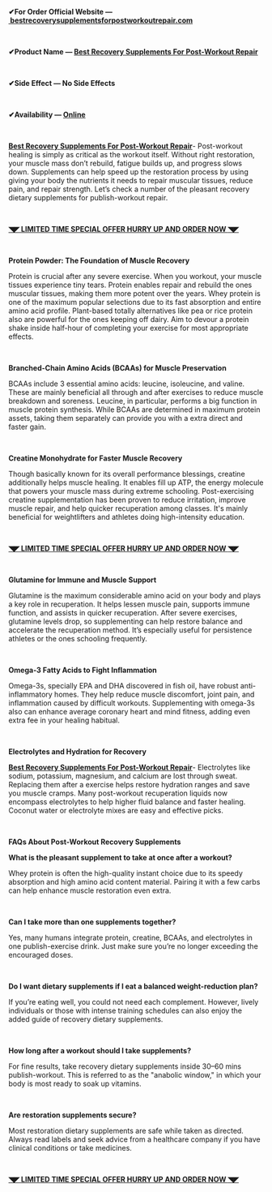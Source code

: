 <p><strong>✔For Order Official Website &mdash; <a href="https://healthidea.org/Crazybulkincutting">&nbsp;bestrecoverysupplementsforpostworkoutrepair.com</a></strong></p>
<p><strong>&nbsp;</strong></p>
<p><strong>✔Product Name &mdash; </strong><a href="https://www.republicworld.com/initiatives/best-legal-steroids-for-muscle-growth-2025-top-6-anabolic-steroids-alternatives-for-bulking-and-cutting"><strong>Best Recovery Supplements For Post-Workout Repair</strong></a></p>
<p><strong>&nbsp;</strong></p>
<p><strong>✔Side Effect &mdash; No Side Effects</strong></p>
<p><strong>&nbsp;</strong></p>
<p><strong>✔Availability &mdash; </strong><a href="https://healthidea.org/Crazybulkincutting"><strong>Online</strong></a></p>
<p><strong>&nbsp;</strong></p>
<p><a href="https://finance.yahoo.com/news/best-testosterone-supplement-men-over-075400959.html"><strong>Best Recovery Supplements For Post-Workout Repair</strong></a>- Post-workout healing is simply as critical as the workout itself. Without right restoration, your muscle mass don&rsquo;t rebuild, fatigue builds up, and progress slows down. Supplements can help speed up the restoration process by using giving your body the nutrients it needs to repair muscular tissues, reduce pain, and repair strength. Let&rsquo;s check a number of the pleasant recovery dietary supplements for publish-workout repair.</p>
<p>&nbsp;</p>
<p><a href="https://finance.yahoo.com/news/best-testosterone-booster-supplements-muscle-155300606.html"><strong>◥◤ LIMITED TIME SPECIAL OFFER HURRY UP AND ORDER NOW </strong><strong>◥◤</strong></a></p>
<p>&nbsp;</p>
<p><strong>Protein Powder: The Foundation of Muscle Recovery</strong></p>
<p>Protein is crucial after any severe exercise. When you workout, your muscle tissues experience tiny tears. Protein enables repair and rebuild the ones muscular tissues, making them more potent over the years. Whey protein is one of the maximum popular selections due to its fast absorption and entire amino acid profile. Plant-based totally alternatives like pea or rice protein also are powerful for the ones keeping off dairy. Aim to devour a protein shake inside half-hour of completing your exercise for most appropriate effects.</p>
<p>&nbsp;</p>
<p><strong>Branched-Chain Amino Acids (BCAAs) for Muscle Preservation</strong></p>
<p>BCAAs include 3 essential amino acids: leucine, isoleucine, and valine. These are mainly beneficial all through and after exercises to reduce muscle breakdown and soreness. Leucine, in particular, performs a big function in muscle protein synthesis. While BCAAs are determined in maximum protein assets, taking them separately can provide you with a extra direct and faster gain.</p>
<p>&nbsp;</p>
<p><strong>Creatine Monohydrate for Faster Muscle Recovery</strong></p>
<p>Though basically known for its overall performance blessings, creatine additionally helps muscle healing. It enables fill up ATP, the energy molecule that powers your muscle mass during extreme schooling. Post-exercising creatine supplementation has been proven to reduce irritation, improve muscle repair, and help quicker recuperation among classes. It's mainly beneficial for weightlifters and athletes doing high-intensity education.</p>
<p>&nbsp;</p>
<p><a href="https://finance.yahoo.com/news/best-testosterone-booster-erectile-dysfunction-125200400.html"><strong>◥◤ LIMITED TIME SPECIAL OFFER HURRY UP AND ORDER NOW </strong><strong>◥◤</strong></a></p>
<p>&nbsp;</p>
<p><strong>Glutamine for Immune and Muscle Support</strong></p>
<p>Glutamine is the maximum considerable amino acid on your body and plays a key role in recuperation. It helps lessen muscle pain, supports immune function, and assists in quicker recuperation. After severe exercises, glutamine levels drop, so supplementing can help restore balance and accelerate the recuperation method. It&rsquo;s especially useful for persistence athletes or the ones schooling frequently.</p>
<p>&nbsp;</p>
<p><strong>Omega-3 Fatty Acids to Fight Inflammation</strong></p>
<p>Omega-3s, specially EPA and DHA discovered in fish oil, have robust anti-inflammatory homes. They help reduce muscle discomfort, joint pain, and inflammation caused by difficult workouts. Supplementing with omega-3s also can enhance average coronary heart and mind fitness, adding even extra fee in your healing habitual.</p>
<p>&nbsp;</p>
<p><strong>Electrolytes and Hydration for Recovery</strong></p>
<p><a href="https://www.santelog.com/actualites-sante-nasdaq/best-testosterone-booster-erectile-dysfunction-ed-and-muscle-building-2025"><strong>Best Recovery Supplements For Post-Workout Repair</strong></a>- Electrolytes like sodium, potassium, magnesium, and calcium are lost through sweat. Replacing them after a exercise helps restore hydration ranges and save you muscle cramps. Many post-workout recuperation liquids now encompass electrolytes to help higher fluid balance and faster healing. Coconut water or electrolyte mixes are easy and effective picks.</p>
<p>&nbsp;</p>
<p><strong>FAQs About Post-Workout Recovery Supplements</strong></p>
<p><strong>What is the pleasant supplement to take at once after a workout?</strong></p>
<p>Whey protein is often the high-quality instant choice due to its speedy absorption and high amino acid content material. Pairing it with a few carbs can help enhance muscle restoration even extra.</p>
<p>&nbsp;</p>
<p><strong>Can I take more than one supplements together?</strong></p>
<p>Yes, many humans integrate protein, creatine, BCAAs, and electrolytes in one publish-exercise drink. Just make sure you&rsquo;re no longer exceeding the encouraged doses.</p>
<p>&nbsp;</p>
<p><strong>Do I want dietary supplements if I eat a balanced weight-reduction plan?</strong></p>
<p>If you&rsquo;re eating well, you could not need each complement. However, lively individuals or those with intense training schedules can also enjoy the added guide of recovery dietary supplements.</p>
<p>&nbsp;</p>
<p><strong>How long after a workout should I take supplements?</strong></p>
<p>For fine results, take recovery dietary supplements inside 30&ndash;60 mins publish-workout. This is referred to as the "anabolic window," in which your body is most ready to soak up vitamins.</p>
<p>&nbsp;</p>
<p><strong>Are restoration supplements secure?</strong></p>
<p>Most restoration dietary supplements are safe while taken as directed. Always read labels and seek advice from a healthcare company if you have clinical conditions or take medicines.</p>
<p>&nbsp;</p>
<p><a href="https://www.santelog.com/actualites-sante-nasdaq/best-testosterone-booster-supplements-muscle-gain-increase-testosterone-men"><strong>◥◤ LIMITED TIME SPECIAL OFFER HURRY UP AND ORDER NOW </strong><strong>◥◤</strong></a></p>
